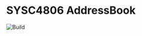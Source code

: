 # SYSC4806 AddressBook

![Build](https://github.com/Geeproters/SYSC4806-AddressBook/actions/workflows/maven.yml/badge.svg)